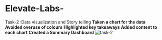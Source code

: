 # Elevate-Labs-
Task-2 :Data visualization and Story telling
**Taken a chart for the data**
**Avoided overuse of colours**
**HIghlighted key takeaways**
**Added content to each chart**
**Created a Summary Dashboard**
![task-2](https://github.com/user-attachments/assets/67675987-c38d-479a-b28f-87268dd04136)
